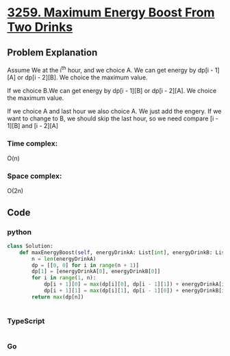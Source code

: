 # [3259. Maximum Energy Boost From Two Drinks](https://leetcode.cn/problems/maximum-energy-boost-from-two-drinks/description/)

## Problem Explanation
Assume We at the i<sup>th</sup> hour, and we choice A. We can get energy by dp[i - 1][A] or dp[i - 2][B]. We choice the maximum value.

If we choice B.We can get energy by dp[i - 1][B] or dp[i - 2][A]. We choice the maximum value.

If we choice A and last hour we also choice A. We just add the engery. If we want to change to B, we should skip the last hour, so we need  compare [i - 1][B] and [i - 2][A]
### Time complex:
O(n)
### Space complex:
O(2n)
## Code

### python
```python
class Solution:
    def maxEnergyBoost(self, energyDrinkA: List[int], energyDrinkB: List[int]) -> int:
        n = len(energyDrinkA)
        dp = [[0, 0] for i in range(n + 1)]
        dp[1] = [energyDrinkA[0], energyDrinkB[0]]
        for i in range(1, n):
            dp[i + 1][0] = max(dp[i][0], dp[i - 1][1]) + energyDrinkA[i]
            dp[i + 1][1] = max(dp[i][1], dp[i - 1][0]) + energyDrinkB[i]
        return max(dp[n])
        
```

### TypeScript
```TypeScript


```

### Go
```go
```